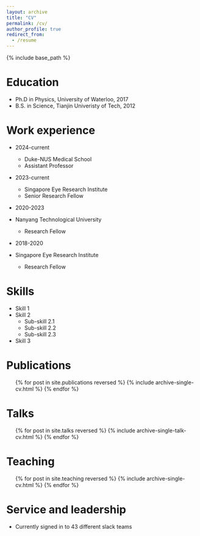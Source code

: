 ```yaml
---
layout: archive
title: "CV"
permalink: /cv/
author_profile: true
redirect_from:
  - /resume
---
```


{% include base_path %}

Education
======
* Ph.D in Physics, University of Waterloo, 2017
* B.S. in Science, Tianjin Univeristy of Tech, 2012

Work experience
======
* 2024-current 
  * Duke-NUS Medical School
  * Assistant Professor
  
* 2023-current
  * Singapore Eye Research Institute
  * Senior Research Fellow

* 2020-2023
* Nanyang Technological University
  * Research Fellow
 
* 2018-2020
* Singapore Eye Research Institute
    * Research Fellow
  
Skills
======
* Skill 1
* Skill 2
  * Sub-skill 2.1
  * Sub-skill 2.2
  * Sub-skill 2.3
* Skill 3

Publications
======
  <ul>{% for post in site.publications reversed %}
    {% include archive-single-cv.html %}
  {% endfor %}</ul>
  
Talks
======
  <ul>{% for post in site.talks reversed %}
    {% include archive-single-talk-cv.html  %}
  {% endfor %}</ul>
  
Teaching
======
  <ul>{% for post in site.teaching reversed %}
    {% include archive-single-cv.html %}
  {% endfor %}</ul>
  
Service and leadership
======
* Currently signed in to 43 different slack teams
